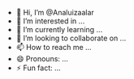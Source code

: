 - 👋 Hi, I’m @Analuizaalar
- 👀 I’m interested in ...
- 🌱 I’m currently learning ...
- 💞️ I’m looking to collaborate on ...
- 📫 How to reach me ...
- 😄 Pronouns: ...
- ⚡ Fun fact: ...

<!---
Analuizaalar/Analuizaalar is a ✨ special ✨ repository because its `README.md` (this file) appears on your GitHub profile.
You can click the Preview link to take a look at your changes.
--->
